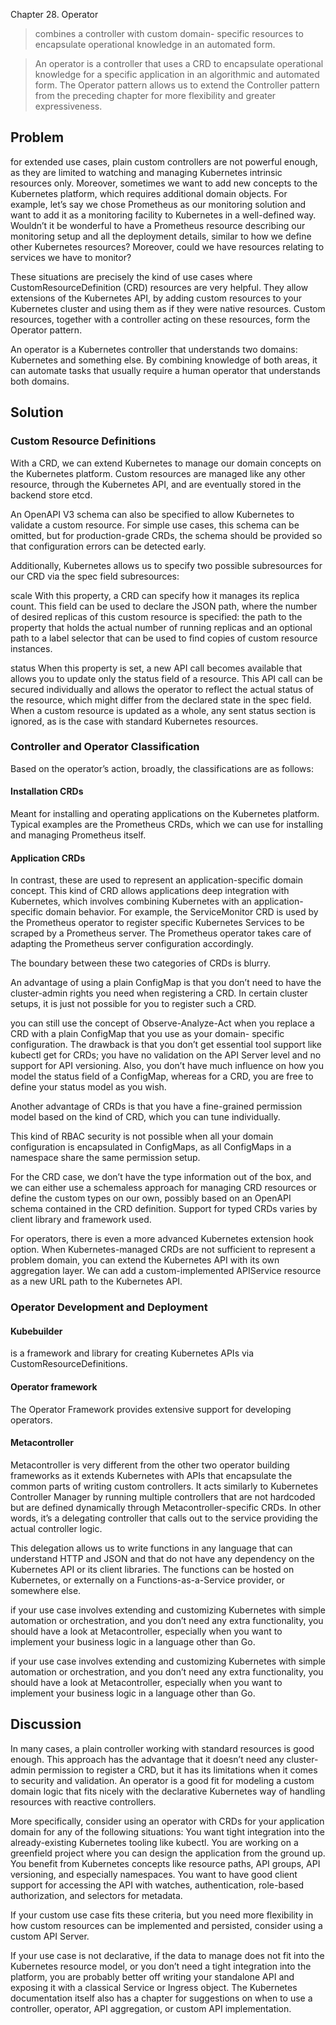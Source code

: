 Chapter 28. Operator
>combines a controller with custom domain-
specific resources to encapsulate operational knowledge in an
automated form.

>An operator is a controller that uses a CRD to encapsulate operational
knowledge for a specific application in an algorithmic and automated form.
The Operator pattern allows us to extend the Controller pattern from the
preceding chapter for more flexibility and greater expressiveness.

## Problem
for extended use cases,
plain custom controllers are not powerful enough, as they are limited to
watching and managing Kubernetes intrinsic resources only. Moreover,
sometimes we want to add new concepts to the Kubernetes platform, which
requires additional domain objects. For example, let’s say we chose
Prometheus as our monitoring solution and want to add it as a monitoring
facility to Kubernetes in a well-defined way. Wouldn’t it be wonderful to
have a Prometheus resource describing our monitoring setup and all the
deployment details, similar to how we define other Kubernetes resources?
Moreover, could we have resources relating to services we have to monitor?

These situations are precisely the kind of use cases where
CustomResourceDefinition (CRD) resources are very helpful. They allow
extensions of the Kubernetes API, by adding custom resources to your
Kubernetes cluster and using them as if they were native resources. Custom
resources, together with a controller acting on these resources, form the
Operator pattern.

An operator is a Kubernetes controller that understands two domains:
Kubernetes and something else. By combining knowledge of both areas,
it can automate tasks that usually require a human operator that
understands both domains.

## Solution

### Custom Resource Definitions
With a CRD, we can extend Kubernetes to manage our domain concepts on
the Kubernetes platform. Custom resources are managed like any other
resource, through the Kubernetes API, and are eventually stored in the
backend store etcd.

An OpenAPI V3 schema can also be specified to allow Kubernetes to
validate a custom resource. For simple use cases, this schema can be
omitted, but for production-grade CRDs, the schema should be provided so
that configuration errors can be detected early.

Additionally, Kubernetes allows us to specify two possible subresources for
our CRD via the spec field subresources:

scale
With this property, a CRD can specify how it manages its replica count.
This field can be used to declare the JSON path, where the number of
desired replicas of this custom resource is specified: the path to the
property that holds the actual number of running replicas and an
optional path to a label selector that can be used to find copies of
custom resource instances. 

status
When this property is set, a new API call becomes available that allows
you to update only the status field of a resource. This API call can be
secured individually and allows the operator to reflect the actual status
of the resource, which might differ from the declared state in the spec
field. When a custom resource is updated as a whole, any sent status
section is ignored, as is the case with standard Kubernetes resources.

### Controller and Operator Classification
Based on the
operator’s action, broadly, the classifications are as follows:


#### Installation CRDs
Meant for installing and operating applications on the Kubernetes
platform. Typical examples are the Prometheus CRDs, which we can
use for installing and managing Prometheus itself.

#### Application CRDs
In contrast, these are used to represent an application-specific domain
concept. This kind of CRD allows applications deep integration with
Kubernetes, which involves combining Kubernetes with an application-
specific domain behavior. For example, the ServiceMonitor CRD is
used by the Prometheus operator to register specific Kubernetes
Services to be scraped by a Prometheus server. The Prometheus
operator takes care of adapting the Prometheus server configuration
accordingly.

The boundary between these two categories of
CRDs is blurry.

An advantage of using a plain ConfigMap is that you don’t need to have the
cluster-admin rights you need when registering a CRD. In certain cluster
setups, it is just not possible for you to register such a CRD.

you can still use the concept of Observe-Analyze-Act when you
replace a CRD with a plain ConfigMap that you use as your domain-
specific configuration. The drawback is that you don’t get essential tool
support like kubectl get for CRDs; you have no validation on the API
Server level and no support for API versioning. Also, you don’t have much
influence on how you model the status field of a ConfigMap, whereas for
a CRD, you are free to define your status model as you wish.

Another advantage of CRDs is that you have a fine-grained permission
model based on the kind of CRD, which you can tune individually.

This kind of RBAC security is
not possible when all your domain configuration is encapsulated in
ConfigMaps, as all ConfigMaps in a namespace share the same permission
setup.

For the CRD case, we don’t have the type information out of the
box, and we can either use a schemaless approach for managing CRD
resources or define the custom types on our own, possibly based on an
OpenAPI schema contained in the CRD definition. Support for typed CRDs
varies by client library and framework used.

For operators, there is even a more advanced Kubernetes extension hook
option. When Kubernetes-managed CRDs are not sufficient to represent a
problem domain, you can extend the Kubernetes API with its own
aggregation layer. We can add a custom-implemented APIService resource
as a new URL path to the Kubernetes API.

### Operator Development and Deployment

#### Kubebuilder
is a framework and
library for creating Kubernetes APIs via CustomResourceDefinitions.

#### Operator framework
The Operator Framework provides extensive support for developing
operators.

#### Metacontroller
Metacontroller is very different from the other two operator building
frameworks as it extends Kubernetes with APIs that encapsulate the
common parts of writing custom controllers. It acts similarly to Kubernetes
Controller Manager by running multiple controllers that are not hardcoded
but are defined dynamically through Metacontroller-specific CRDs. In other
words, it’s a delegating controller that calls out to the service providing the
actual controller logic.

This delegation allows us to write functions in any language that can
understand HTTP and JSON and that do not have any dependency on the
Kubernetes API or its client libraries. The functions can be hosted on
Kubernetes, or externally on a Functions-as-a-Service provider, or
somewhere else.

if your use case involves
extending and customizing Kubernetes with simple automation or
orchestration, and you don’t need any extra functionality, you should have a
look at Metacontroller, especially when you want to implement your
business logic in a language other than Go. 

if your use case involves
extending and customizing Kubernetes with simple automation or
orchestration, and you don’t need any extra functionality, you should have a
look at Metacontroller, especially when you want to implement your
business logic in a language other than Go. 

## Discussion
In many cases, a plain controller working with standard resources is good
enough. This approach has the advantage that it doesn’t need any cluster-
admin permission to register a CRD, but it has its limitations when it comes
to security and validation.
An operator is a good fit for modeling a custom domain logic that fits nicely
with the declarative Kubernetes way of handling resources with reactive
controllers.

More specifically, consider using an operator with CRDs for your
application domain for any of the following situations:
You want tight integration into the already-existing Kubernetes tooling
like kubectl.
You are working on a greenfield project where you can design the
application from the ground up.
You benefit from Kubernetes concepts like resource paths, API groups,
API versioning, and especially namespaces.
You want to have good client support for accessing the API with
watches, authentication, role-based authorization, and selectors for
metadata.

If your custom use case fits these criteria, but you need more flexibility in
how custom resources can be implemented and persisted, consider using a
custom API Server. 

If your use case is not declarative, if the data to manage does not fit into the
Kubernetes resource model, or you don’t need a tight integration into the
platform, you are probably better off writing your standalone API and
exposing it with a classical Service or Ingress object.
The Kubernetes documentation itself also has a chapter for suggestions on
when to use a controller, operator, API aggregation, or custom API
implementation.

